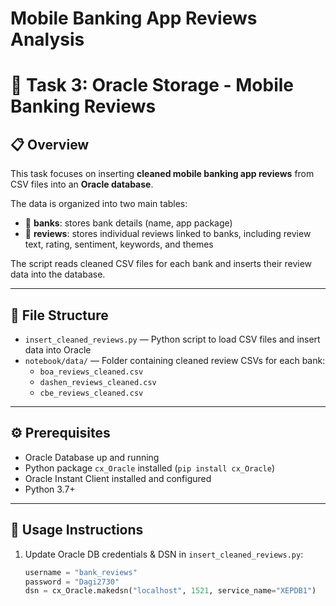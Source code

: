 # Mobile Banking App Reviews Analysis
# 🚀 Task 3: Oracle Storage - Mobile Banking Reviews

## 📋 Overview
This task focuses on inserting **cleaned mobile banking app reviews** from CSV files into an **Oracle database**.  

The data is organized into two main tables:  
- 🏦 **banks**: stores bank details (name, app package)  
- 📝 **reviews**: stores individual reviews linked to banks, including review text, rating, sentiment, keywords, and themes

The script reads cleaned CSV files for each bank and inserts their review data into the database.

---

## 📁 File Structure

- `insert_cleaned_reviews.py` — Python script to load CSV files and insert data into Oracle  
- `notebook/data/` — Folder containing cleaned review CSVs for each bank:  
  - `boa_reviews_cleaned.csv`  
  - `dashen_reviews_cleaned.csv`  
  - `cbe_reviews_cleaned.csv`  

---

## ⚙️ Prerequisites

- Oracle Database up and running  
- Python package `cx_Oracle` installed (`pip install cx_Oracle`)  
- Oracle Instant Client installed and configured  
- Python 3.7+  

---

## 🚦 Usage Instructions

1. Update Oracle DB credentials & DSN in `insert_cleaned_reviews.py`:

   ```python
   username = "bank_reviews"
   password = "Dagi2730"
   dsn = cx_Oracle.makedsn("localhost", 1521, service_name="XEPDB1")
